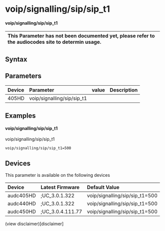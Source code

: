 ﻿---
description: voip/signalling/sip/sip_t1
search: false
---

# voip/signalling/sip/sip_t1

#### voip/signalling/sip/sip_t1


| This Parameter has not been documented yet, please refer to the audiocodes site to determin usage.  | 
| :--- |

## Syntax

## Parameters
|Device|Parameter|value|Description|
|:---|:---|:---|:---|
| 405HD | voip/signalling/sip/sip_t1 |  |  |

## Examples
#### voip/signalling/sip/sip_t1

voip/signalling/sip/sip_t1

```
voip/signalling/sip/sip_t1=500
```

## Devices
This parameter is available on the following devices

| Device | Latest Firmware | Default Value |
|:---|:---|:---|
| audc405HD | ;UC_3.0.1.322 | voip/signalling/sip/sip_t1=500 
| audc440HD | ;UC_3.0.1.322 | voip/signalling/sip/sip_t1=500 
| audc450HD | ;UC_3.0.4.111.77 | voip/signalling/sip/sip_t1=500 

(view disclaimer)[disclaimer]
